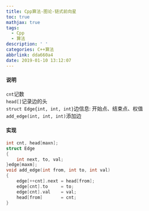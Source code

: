 ```yaml
---
title: Cpp算法-图论-链式前向星
toc: true
mathjax: true
tags:
  - Cpp
  - 算法
description: ' '
categories: C++算法
abbrlink: dda660a4
date: 2019-01-10 13:12:07
---
```

#### 说明
`cnt`记数<br/>
`head[]`记录边的头<br/>
`struct Edge{int, int, int}`边信息: 开始点、结束点、权值<br/>
`add_edge(int, int, int)`添加边

#### 实现
```cpp
int cnt, head[maxn];
struct Edge
{
	int next, to, val;
}edge[maxm];
void add_edge(int from, int to, int val)
{
	edge[++cnt].next = head[from];
	edge[cnt].to     = to;
	edge[cnt].val    = val;
	head[from]       = cnt;
}
```